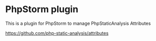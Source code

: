 # PhpStorm plugin

This is a plugin for PhpStorm to manage PhpStaticAnalysis Attributes

https://github.com/php-static-analysis/attributes